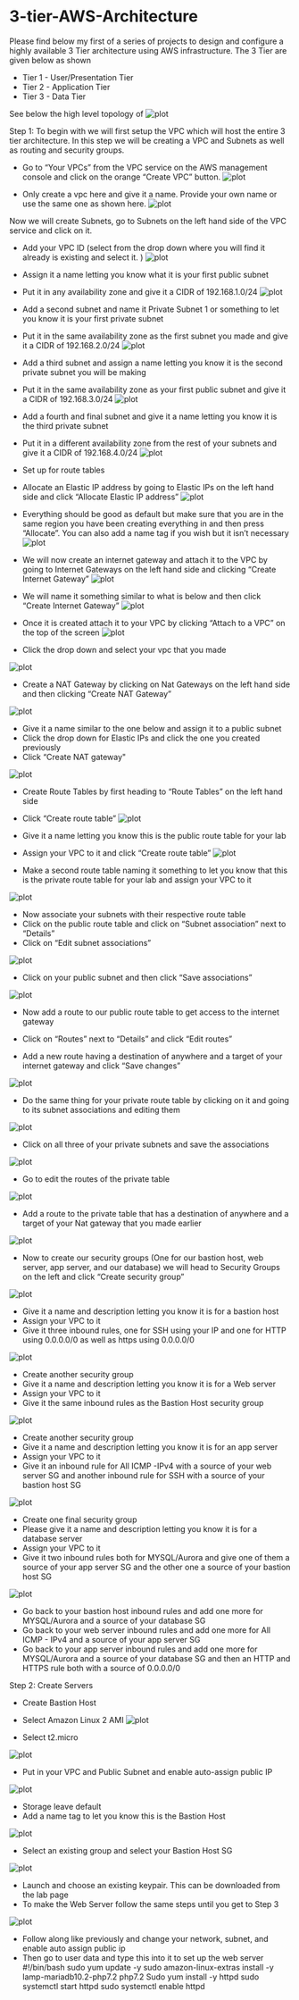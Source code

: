 # 3-tier-AWS-Architecture
Please find below my first of a series of projects to design and configure a highly available 3 Tier architecture using AWS infrastructure. The 3 Tier are given below as shown 
- Tier 1 - User/Presentation Tier
- Tier 2 - Application Tier
- Tier 3 - Data Tier
  
See below the high level topology of 
![plot](./Tier3Topology.png)

Step 1: 
To begin with we will first setup the VPC which will host the entire 3 tier architecture.  In this step we will be creating a VPC and Subnets as well as routing and security groups. 
- Go to “Your VPCs” from the VPC service on the AWS management console and click on the orange “Create VPC” button. 
![plot](./CreateVPC.png)

- Only create a vpc here and give it a name. Provide your own name or use the same one as shown here.
![plot](./CreateVPC2.png)

Now we will create Subnets, go to Subnets on the left hand side of the VPC service and click on it. 
- Add your VPC ID (select from the drop down where you will find it already is existing and select it. )
![plot](./CreateSubnet1.png)
-	Assign it a name letting you know what it is your first public subnet
-	Put it in any availability zone and give it a CIDR of 192.168.1.0/24
![plot](./CreateSubnet2.png)
-	Add a second subnet and name it Private Subnet 1 or something to let you know it is your first private subnet
-	Put it in the same availability zone as the first subnet you made and give it a CIDR of 192.168.2.0/24
![plot](./CreateSubnet3.png)

-	Add a third subnet and assign a name letting you know it is the second private subnet you will be making
-	Put it in the same availability zone as your first public subnet and give it a CIDR of 192.168.3.0/24
![plot](./CreateSubnet4.png)

- Add a fourth and final subnet and give it a name letting you know it is the third private subnet
- Put it in a different availability zone from the rest of your subnets and give it a CIDR of 192.168.4.0/24
![plot](./CreateSubnet5.png)

- Set up for route tables 
- Allocate an Elastic IP address by going to Elastic IPs on the left hand side and click “Allocate Elastic IP address”
![plot](./Elastic_IP1.png)

- Everything should be good as default but make sure that you are in the same region you have been creating everything in and then press “Allocate”. You can also add a name tag if you wish but it isn’t necessary
![plot](./Elastic_IP2.png)

- We will now create an internet gateway and attach it to the VPC by going to Internet Gateways on the left hand side and clicking “Create Internet Gateway”
![plot](./Internet_Gateway1.png)

- We will name it something similar to what is below and then click “Create Internet Gateway”
![plot](./Internet_Gateway2.png)

- Once it is created attach it to your VPC by clicking “Attach to a VPC” on the top of the screen
![plot](./Internet_Gateway3.png)

- Click the drop down and select your vpc that you made

![plot](./Internet_Gateway4.png)

- Create a NAT Gateway by clicking on Nat Gateways on the left hand side and then clicking “Create NAT Gateway”

![plot](./Nat_Gateway1.png)

- Give it a name similar to the one below and assign it to a public subnet
- Click the drop down for Elastic IPs and click the one you created previously
- Click “Create NAT gateway"

![plot](./Nat_Gateway2.png)

- Create Route Tables by first heading to “Route Tables” on the left hand side
- Click “Create route table”
![plot](./Route_Table1.jpeg)

- Give it a name letting you know this is the public route table for your lab
- Assign your VPC to it and click “Create route table”
![plot](./Route_Table2.png)

- Make a second route table naming it something to let you know that this is the private route table for your lab and assign your VPC to it

![plot](./Route_Table3.png)

- Now associate your subnets with their respective route table
- Click on the public route table and click on “Subnet association” next to “Details”
- Click on “Edit subnet associations”
  
![plot](./Route_Table4.png)


-	Click on your public subnet and then click “Save associations”

![plot](./Route_Table5.png)

-	Now add a route to our public route table to get access to the internet gateway
-	Click on “Routes” next to “Details” and click “Edit routes”

-	Add a new route having a destination of anywhere and a target of your internet gateway and click “Save changes”

![plot](./Route_Table6.png)

- Do the same thing for your private route table by clicking on it and going to its subnet associations and editing them

![plot](./Route_Table7.png)

-	Click on all three of your private subnets and save the associations

![plot](./Route_Table8.png)

-	Go to edit the routes of the private table


![plot](./Route_Table9.png)
- Add a route to the private table that has a destination of anywhere and a target of your Nat gateway that you made earlier

![plot](./Route_Table10.png)

-	Now to create our security groups (One for our bastion host, web server, app server, and our database) we will head to Security Groups on the left and click “Create security group”

![plot](./Security_Group1.png)
-	Give it a name and description letting you know it is for a bastion host
- Assign your VPC to it
- Give it three inbound rules, one for SSH using your IP and one for HTTP using 0.0.0.0/0 as well as https using 0.0.0.0/0
  
![plot](./Security_Group2.png)

-	Create another security group
-	Give it a name and description letting you know it is for a Web server
-	Assign your VPC to it
-	Give it the same inbound rules as the Bastion Host security group

![plot](./Security_Group3.png)  

-	Create another security group
-	Give it a name and description letting you know it is for an app server
-	Assign your VPC to it
-	Give it an inbound rule for All ICMP -IPv4 with a source of your web server SG and another inbound rule for SSH with a source of your bastion host SG

![plot](./Security_Group4.png) 

-	Create one final security group
-	Please give it a name and description letting you know it is for a database server
-	Assign your VPC to it
-	Give it two inbound rules both for MYSQL/Aurora and give one of them a source of your app server SG and the other one a source of your bastion host SG

![plot](./Security_Group5.png) 

-	Go back to your bastion host inbound rules and add one more for MYSQL/Aurora and a source of your database SG
-	Go back to your web server inbound rules and add one more for All ICMP - IPv4 and a source of your app server SG
-	Go back to your app server inbound rules and add one more for MYSQL/Aurora and a source of your database SG and then an HTTP and HTTPS rule both with a source of 0.0.0.0/0 

Step 2: Create Servers
-	Create Bastion Host
-	Select Amazon Linux 2 AMI
![plot](./Bastion_Host_EC2_Instance1.jpeg)

- Select t2.micro

![plot](./Bastion_Host_EC2_Instance2.png)

- Put in your VPC and Public Subnet and enable auto-assign public IP

![plot](./Bastion_Host_EC2_Instance3.png)

- Storage leave default
- Add a name tag to let you know this is the Bastion Host

![plot](./RDS_Capture1.png)

- Select an existing group and select your Bastion Host SG

![plot](./RDS_Capture2.png)
-	Launch and choose an existing keypair. This can be downloaded from the lab page
-	To make the Web Server follow the same steps until you get to Step 3

![plot](./RDS_Capture3.png)
-	Follow along like previously and change your network, subnet, and enable auto assign public ip
- Then go to user data and type this into it to set up the web server
#!/bin/bash
sudo yum update -y
sudo amazon-linux-extras install -y lamp-mariadb10.2-php7.2 php7.2
Sudo yum install -y httpd
sudo systemctl start httpd
sudo systemctl enable httpd

